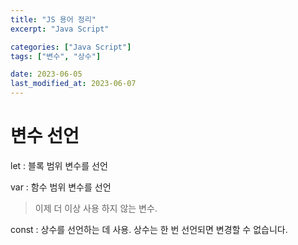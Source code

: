 ```yaml
---
title: "JS 용어 정리"
excerpt: "Java Script"

categories: ["Java Script"]
tags: ["변수", "상수"]

date: 2023-06-05
last_modified_at: 2023-06-07
---
```


# 변수 선언

let : 블록 범위 변수를 선언

var : 함수 범위 변수를 선언 

> 이제 더 이상 사용 하지 않는 변수. 

const : 상수를 선언하는 데 사용. 상수는 한 번 선언되면 변경할 수 없습니다.

